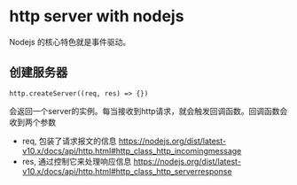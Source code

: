 # http server with nodejs
Nodejs 的核心特色就是事件驱动。

## 创建服务器
```
http.createServer((req, res) => {})
```
会返回一个server的实例。每当接收到http请求，就会触发回调函数。回调函数会收到两个参数
- req, 包装了请求报文的信息
  https://nodejs.org/dist/latest-v10.x/docs/api/http.html#http_class_http_incomingmessage
- res, 通过控制它来处理响应信息
  https://nodejs.org/dist/latest-v10.x/docs/api/http.html#http_class_http_serverresponse


